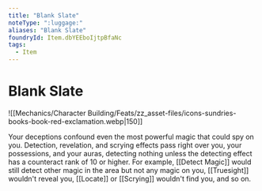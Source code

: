 ```yaml
---
title: "Blank Slate"
noteType: ":luggage:"
aliases: "Blank Slate"
foundryId: Item.dbYEEboIjtpBfaNc
tags:
  - Item
---
```


# Blank Slate
![[Mechanics/Character Building/Feats/zz_asset-files/icons-sundries-books-book-red-exclamation.webp|150]]

Your deceptions confound even the most powerful magic that could spy on you. Detection, revelation, and scrying effects pass right over you, your possessions, and your auras, detecting nothing unless the detecting effect has a counteract rank of 10 or higher. For example, [[Detect Magic]] would still detect other magic in the area but not any magic on you, [[Truesight]] wouldn't reveal you, [[Locate]] or [[Scrying]] wouldn't find you, and so on.
